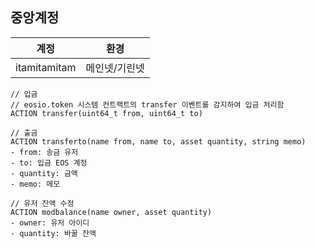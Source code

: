## 중앙계정

|      계정     |      환경      |
| ------------ | ------------- |
| itamitamitam |   메인넷/기린넷   |


```
// 입금
// eosio.token 시스템 컨트랙트의 transfer 이벤트를 감지하여 입금 처리함
ACTION transfer(uint64_t from, uint64_t to)
```

```
// 출금
ACTION transferto(name from, name to, asset quantity, string memo)
- from: 송금 유저
- to: 입금 EOS 계정
- quantity: 금액
- memo: 메모
```

```
// 유저 잔액 수정
ACTION modbalance(name owner, asset quantity)
- owner: 유저 아이디
- quantity: 바꿀 잔액
```